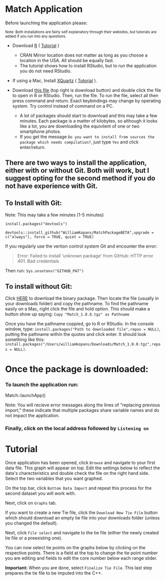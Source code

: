 # Match Application

Before launching the application please:

<sup>Note:   Both installations are fairly self explanatory through their websites, but tutorials are added if you run into any questions.</sup>

- Download [R](https://cran.r-project.org/mirrors.html)  ( [Tutorial](https://youtu.be/cX532N_XLIs) )
    - CRAN Mirror location does not matter as long as you choose a location in the USA. All should be equally fast.
    - The tutorial shows how to install RStudio, but to run the application you do not need RStudio.
    
- If using a Mac, Install [XQuartz](https://www.xquartz.org/) ( [Tutorial](https://youtu.be/020jEnon8FA?t=175) ).
    
    
- Download [this file](https://drive.google.com/file/d/1UBYbJjXV85MJSmrg9lHh00LHEZjIvLMK/view?usp=sharing) (top right is download button) and double click the file to open in R or RStudio. Then, run the file. To run the file, select all then press command and return. Exact keybindings may change by operating system. Try control instead of command on a PC.
    - A lot of packages should start to download and this may take a few minutes. Each package is a matter of kilobytes, so although it looks like a lot, you are downloading the equivilent of one or two smartphone photos.
    - If you get the message `Do you want to install from sources the package which needs compilation?`, just type `Yes` and click enter/return.
    
    

## There are two ways to install the application, either with or without Git. Both will work, but I suggest opting for the second method if you do not have experience with Git.


## To Install with Git:
Note: This may take a few minutes (1-5 minutes)

`install.packages("devtools")`

`devtools::install_github("WilliamKopans/MatchPackageBETA",upgrade = c("always"), force = TRUE, quiet = TRUE)`


If you regularly use the vertion control system Git and encounter the error:
> Error: Failed to install 'unknown package' from GitHub:
  HTTP error 401.
  Bad credentials
  
Then run: ``Sys.unsetenv("GITHUB_PAT")``

## To install without Git:

Click [HERE](https://github.com/WilliamKopans/MatchPackageBETA/blob/main/Match_1.0.0.tgz?raw=true) to download the binary package. Then locate the file (usually in your downloads folder) and copy the pathname. To find the pathname easily on a Mac, right click the file and hold option. This should make a button show up saying: `Copy "Match_1.0.0.tgz" as Pathname`

Once you have the pathname coppied, go to R or RStudio. In the console window, type: `install.packages("Path to downloaded file",repos = NULL)`, putting the pathname within the quotes and click enter. It should look something like this: `install.packages("/Users/williamkopans/Downloads/Match_1.0.0.tgz",repos = NULL)`.

# Once the package is downloaded:
### To launch the application run:

Match::launchApp()

Note: You will recieve error messages along the lines of "replacing previous import," these indicate that multiple packages share variable names and do not impact the application.
### Finally, click on the local address followed by `Listening on`

# Tutorial
Once application has been opened, click ```Browse``` and navigate to your first data file. This graph will appear on top. Edit the settings below to reflect the data's charecteristics and double check the file on the right hand side. Select the two variables that you want graphed.

On the top bar, click ```Bottom Data Import``` and repeat this process for the second dataset you will work with.

Next, click on ```Graphs``` tab. 

If you want to create a new Tie file, click the ```Download New Tie File``` button which should download an empty tie file into your downloads folder (unless you changed the default). 

Next, click ```File select``` and navigate to the tie file (either the newly created tie file or a preexisting one).

You can now select tie points on the graphs below by clicking on the respective points. There is a field at the top to change the tie point number you are editing and fields to edit the core number below each range slider.

__Important:__ When you are done, select ```Finalize Tie File```. This last step prepares the tie file to be imputed into the C++.
